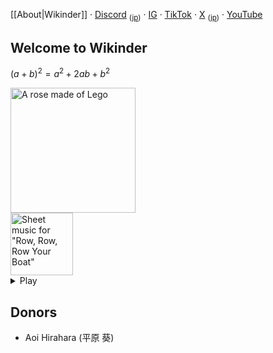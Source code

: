 [[About|Wikinder]] · [Discord](https://discord.gg/bgEXkwxnQp) <sub>([jp](https://discord.gg/qPE8DyuVw5))</sub> · [IG](https://www.instagram.com/wikindergarten/) · [TikTok](https://www.tiktok.com/@wikinder) · [X](https://x.com/wikinder) <sub>([jp](https://x.com/wikinderjp))</sub> · [YouTube](https://www.youtube.com/@wikinder)

## Welcome to Wikinder

$(a + b)^2 = a^2 + 2ab + b^2$

<img alt="A rose made of Lego" src="https://github.com/user-attachments/assets/43852a1a-73e1-4a3d-9143-fcc15274040f" height="200">
<br>
<img alt="Sheet music for &quot;Row, Row, Row Your Boat&quot;" src="https://github.com/user-attachments/assets/40e65b09-9ad1-4a03-9478-7c81dea11514" height="100">

<details>
<summary>Play</summary>

```lilypond
\relative c' {
  \numericTimeSignature
  \time 4/4
  c4 c4 c8.[ d16] e4 | e8.[ d16 e8. f16] g2 |
  \tuplet 3/2 { c8[ c8 c8] } \tuplet 3/2 { g8[ g8 g8] } \tuplet 3/2 { e8[ e8 e8] } \tuplet 3/2 { c8[ c8 c8] } | g'8.[ f16 e8. d16] c2 \bar "|."
}
```

https://github.com/user-attachments/assets/2cbf4e6e-dc5b-4ff1-b04a-8373a4738dbf

</details>

## Donors

* Aoi Hirahara (平原 葵)
